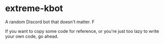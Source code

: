 # extreme-kbot
A random Discord bot that doesn't matter. F

If you want to copy some code for reference, or you're just too lazy to write your own code, go ahead.
